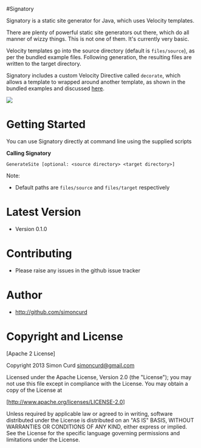 #Signatory

Signatory is a static site generator for Java, which uses Velocity templates.

There are plenty of powerful static site generators out there, which do all manner
of wizzy things. This is not one of them. It's currently very basic.

Velocity templates go into the source directory (default is `files/source`), as per
the bundled example files. Following generation, the resulting files are written to
the target directory. 

Signatory includes a custom Velocity Directive called `decorate`, which allows a 
template to wrapped around another template, as shown in the bundled examples
and discussed [here](http://simoncurd.com/2013/03/17/using-decorators-in-velocity-without-sitemesh/).

<a href="https://travis-ci.org/simoncurd/signatory" target="_blank"><img src="https://api.travis-ci.org/simoncurd/signatory.png"/></a>

# Getting Started

You can use Signatory directly at command line using the supplied scripts

**Calling Signatory**

	GenerateSite [optional: <source directory> <target directory>]

Note: 
* Default paths are `files/source` and `files/target` respectively

# Latest Version

* Version 0.1.0

# Contributing

* Please raise any issues in the github issue tracker

# Author

* http://github.com/simoncurd

# Copyright and License

[Apache 2 License]

Copyright 2013 Simon Curd simoncurd@gmail.com

Licensed under the Apache License, Version 2.0 (the "License"); you may not use this file except in compliance with the License. You may obtain a copy of the License at

[http://www.apache.org/licenses/LICENSE-2.0]

Unless required by applicable law or agreed to in writing, software distributed under the License is distributed on an "AS IS" BASIS, WITHOUT WARRANTIES OR CONDITIONS OF ANY KIND, either express or implied. See the License for the specific language governing permissions and limitations under the License.
